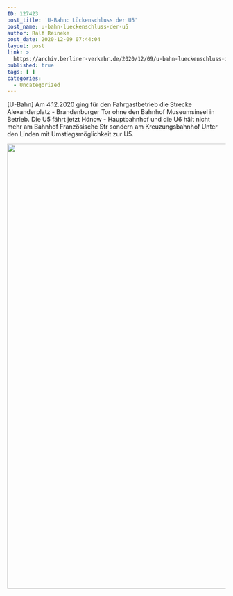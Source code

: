 ```yaml
---
ID: 127423
post_title: 'U-Bahn: Lückenschluss der U5'
post_name: u-bahn-lueckenschluss-der-u5
author: Ralf Reineke
post_date: 2020-12-09 07:44:04
layout: post
link: >
  https://archiv.berliner-verkehr.de/2020/12/09/u-bahn-lueckenschluss-der-u5/
published: true
tags: [ ]
categories:
  - Uncategorized
---
```

[U-Bahn] Am 4.12.2020 ging für den Fahrgastbetrieb die Strecke Alexanderplatz - Brandenburger Tor ohne den Bahnhof Museumsinsel in Betrieb. Die U5 fährt jetzt Hönow - Hauptbahnhof und die U6 hält nicht mehr am Bahnhof Französische Str sondern am Kreuzungsbahnhof Unter den Linden mit Umstiegsmöglichkeit zur U5.

<a href="https://archiv.berliner-verkehr.de/wp-content/uploads/20201204_212855-scaled.jpg" rel="attachment wp-att-127424"><img src="https://archiv.berliner-verkehr.de/wp-content/uploads/20201204_212855-scaled.jpg" alt="" title="20201204_212855-scaled-jpg" width="1024" height="1024" class="alignnone size-full wp-image-127424" /></a>